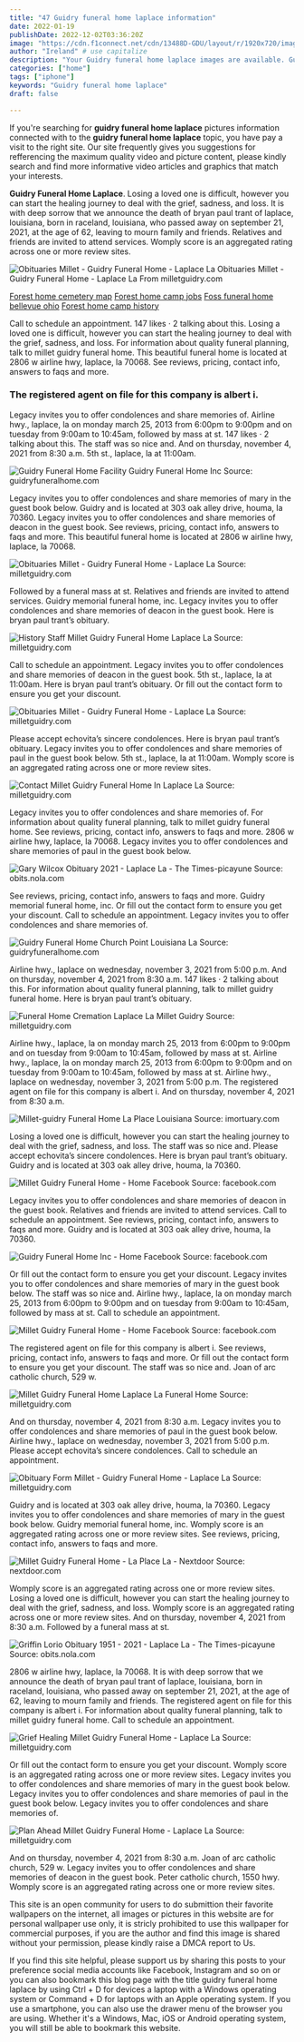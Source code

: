 ```yaml
---
title: "47 Guidry funeral home laplace information"
date: 2022-01-19
publishDate: 2022-12-02T03:36:20Z
image: "https://cdn.f1connect.net/cdn/13488D-GDU/layout/r/1920x720/images/header-pre-planning.jpg"
author: "Ireland" # use capitalize
description: "Your Guidry funeral home laplace images are available. Guidry funeral home laplace are a topic that is being searched for and liked by netizens today. You can Get the Guidry funeral home laplace files here. Find and Download all free images."
categories: ["home"]
tags: ["iphone"]
keywords: "Guidry funeral home laplace"
draft: false

---
```


If you're searching for **guidry funeral home laplace** pictures information connected with to the **guidry funeral home laplace** topic, you have pay a visit to the right  site.  Our site frequently  gives you  suggestions  for refferencing  the maximum  quality video and picture  content, please kindly search and find more informative video articles and graphics  that match your interests.

**Guidry Funeral Home Laplace**. Losing a loved one is difficult, however you can start the healing journey to deal with the grief, sadness, and loss. It is with deep sorrow that we announce the death of bryan paul trant of laplace, louisiana, born in raceland, louisiana, who passed away on september 21, 2021, at the age of 62, leaving to mourn family and friends. Relatives and friends are invited to attend services. Womply score is an aggregated rating across one or more review sites.

![Obituaries Millet - Guidry Funeral Home - Laplace La](https://cdn.f1connect.net/cdn/13488D-GDU/layout/r/1920x720/images/header-tributes.jpg "Obituaries Millet - Guidry Funeral Home - Laplace La")
Obituaries Millet - Guidry Funeral Home - Laplace La From milletguidry.com

[Forest home cemetery map](/forest-home-cemetery-map/)
[Forest home camp jobs](/forest-home-camp-jobs/)
[Foss funeral home bellevue ohio](/foss-funeral-home-bellevue-ohio/)
[Forest home camp history](/forest-home-camp-history/)

Call to schedule an appointment. 147 likes · 2 talking about this. Losing a loved one is difficult, however you can start the healing journey to deal with the grief, sadness, and loss. For information about quality funeral planning, talk to millet guidry funeral home. This beautiful funeral home is located at 2806 w airline hwy, laplace, la 70068. See reviews, pricing, contact info, answers to faqs and more.

### The registered agent on file for this company is albert i.

Legacy invites you to offer condolences and share memories of. Airline hwy., laplace, la on monday march 25, 2013 from 6:00pm to 9:00pm and on tuesday from 9:00am to 10:45am, followed by mass at st. 147 likes · 2 talking about this. The staff was so nice and. And on thursday, november 4, 2021 from 8:30 a.m. 5th st., laplace, la at 11:00am.


![Guidry Funeral Home Facility Guidry Funeral Home Inc](https://www.guidryfuneralhome.com/fh_live/11000/11080/images/33_1242.jpg "Guidry Funeral Home Facility Guidry Funeral Home Inc")
Source: guidryfuneralhome.com

Legacy invites you to offer condolences and share memories of mary in the guest book below. Guidry and is located at 303 oak alley drive, houma, la 70360. Legacy invites you to offer condolences and share memories of deacon in the guest book. See reviews, pricing, contact info, answers to faqs and more. This beautiful funeral home is located at 2806 w airline hwy, laplace, la 70068.

![Obituaries Millet - Guidry Funeral Home - Laplace La](https://cdn.f1connect.net/cdn/13488D-GDU/layout/t/5/r/1200x630/images/logo.63723064201_fc_white.png "Obituaries Millet - Guidry Funeral Home - Laplace La")
Source: milletguidry.com

Followed by a funeral mass at st. Relatives and friends are invited to attend services. Guidry memorial funeral home, inc. Legacy invites you to offer condolences and share memories of deacon in the guest book. Here is bryan paul trant’s obituary.

![History Staff Millet Guidry Funeral Home Laplace La](https://cdn.f1connect.net/cdn/13488D-GDU/layout/r/1920x720/images/header-explore-our-cemetery.jpg "History Staff Millet Guidry Funeral Home Laplace La")
Source: milletguidry.com

Call to schedule an appointment. Legacy invites you to offer condolences and share memories of deacon in the guest book. 5th st., laplace, la at 11:00am. Here is bryan paul trant’s obituary. Or fill out the contact form to ensure you get your discount.

![Obituaries Millet - Guidry Funeral Home - Laplace La](https://cdn.f1connect.net/cdn/13488D-GDU/layout/r/1920x720/images/header-tributes.jpg "Obituaries Millet - Guidry Funeral Home - Laplace La")
Source: milletguidry.com

Please accept echovita’s sincere condolences. Here is bryan paul trant’s obituary. Legacy invites you to offer condolences and share memories of paul in the guest book below. 5th st., laplace, la at 11:00am. Womply score is an aggregated rating across one or more review sites.

![Contact Millet Guidry Funeral Home In Laplace La](https://cdn.f1connect.net/compress/media/146607/r/1920x720/p/-272x-207x2344/iStock-1682535871.jpg "Contact Millet Guidry Funeral Home In Laplace La")
Source: milletguidry.com

Legacy invites you to offer condolences and share memories of. For information about quality funeral planning, talk to millet guidry funeral home. See reviews, pricing, contact info, answers to faqs and more. 2806 w airline hwy, laplace, la 70068. Legacy invites you to offer condolences and share memories of paul in the guest book below.

![Gary Wilcox Obituary 2021 - Laplace La - The Times-picayune](https://cache.legacy.net/legacy/images/cobrands/nola/logos/24220_9420f488-b0a5-45af-ac20-2528a1abe3f7.jpg "Gary Wilcox Obituary 2021 - Laplace La - The Times-picayune")
Source: obits.nola.com

See reviews, pricing, contact info, answers to faqs and more. Guidry memorial funeral home, inc. Or fill out the contact form to ensure you get your discount. Call to schedule an appointment. Legacy invites you to offer condolences and share memories of.

![Guidry Funeral Home Church Point Louisiana La](https://www.guidryfuneralhome.com/fh_live/11000/11080/images/premium/logo_w_autumnmountain_p2.png "Guidry Funeral Home Church Point Louisiana La")
Source: guidryfuneralhome.com

Airline hwy., laplace on wednesday, november 3, 2021 from 5:00 p.m. And on thursday, november 4, 2021 from 8:30 a.m. 147 likes · 2 talking about this. For information about quality funeral planning, talk to millet guidry funeral home. Here is bryan paul trant’s obituary.

![Funeral Home Cremation Laplace La Millet Guidry](https://cdn.f1connect.net/cdn/13488D-GDU/layout/r/1920x720/images/header-new.jpg "Funeral Home Cremation Laplace La Millet Guidry")
Source: milletguidry.com

Airline hwy., laplace, la on monday march 25, 2013 from 6:00pm to 9:00pm and on tuesday from 9:00am to 10:45am, followed by mass at st. Airline hwy., laplace, la on monday march 25, 2013 from 6:00pm to 9:00pm and on tuesday from 9:00am to 10:45am, followed by mass at st. Airline hwy., laplace on wednesday, november 3, 2021 from 5:00 p.m. The registered agent on file for this company is albert i. And on thursday, november 4, 2021 from 8:30 a.m.

![Millet-guidry Funeral Home La Place Louisiana](https://www.imortuary.com/images/ph-images/3.jpg "Millet-guidry Funeral Home La Place Louisiana")
Source: imortuary.com

Losing a loved one is difficult, however you can start the healing journey to deal with the grief, sadness, and loss. The staff was so nice and. Please accept echovita’s sincere condolences. Here is bryan paul trant’s obituary. Guidry and is located at 303 oak alley drive, houma, la 70360.

![Millet Guidry Funeral Home - Home Facebook](https://lookaside.fbsbx.com/lookaside/crawler/media/?media_id=110078523959367 "Millet Guidry Funeral Home - Home Facebook")
Source: facebook.com

Legacy invites you to offer condolences and share memories of deacon in the guest book. Relatives and friends are invited to attend services. Call to schedule an appointment. See reviews, pricing, contact info, answers to faqs and more. Guidry and is located at 303 oak alley drive, houma, la 70360.

![Guidry Funeral Home Inc - Home Facebook](https://lookaside.fbsbx.com/lookaside/crawler/media/?media_id=613046665427471 "Guidry Funeral Home Inc - Home Facebook")
Source: facebook.com

Or fill out the contact form to ensure you get your discount. Legacy invites you to offer condolences and share memories of mary in the guest book below. The staff was so nice and. Airline hwy., laplace, la on monday march 25, 2013 from 6:00pm to 9:00pm and on tuesday from 9:00am to 10:45am, followed by mass at st. Call to schedule an appointment.

![Millet Guidry Funeral Home - Home Facebook](https://lookaside.fbsbx.com/lookaside/crawler/media/?media_id=110074493959770 "Millet Guidry Funeral Home - Home Facebook")
Source: facebook.com

The registered agent on file for this company is albert i. See reviews, pricing, contact info, answers to faqs and more. Or fill out the contact form to ensure you get your discount. The staff was so nice and. Joan of arc catholic church, 529 w.

![Millet Guidry Funeral Home Laplace La Funeral Home](https://cdn.f1connect.net/cdn/13488D-FzU/layout/r/305x90/images/logo.63723064201_fc_white.png "Millet Guidry Funeral Home Laplace La Funeral Home")
Source: milletguidry.com

And on thursday, november 4, 2021 from 8:30 a.m. Legacy invites you to offer condolences and share memories of paul in the guest book below. Airline hwy., laplace on wednesday, november 3, 2021 from 5:00 p.m. Please accept echovita’s sincere condolences. Call to schedule an appointment.

![Obituary Form Millet - Guidry Funeral Home - Laplace La](https://www.cognitoforms.com/file/wYcSYO1ikyCbtFrFtqx842CE77TSUBUA8evDt605VaukXlqWTlacnVsqohXXgQ-f "Obituary Form Millet - Guidry Funeral Home - Laplace La")
Source: milletguidry.com

Guidry and is located at 303 oak alley drive, houma, la 70360. Legacy invites you to offer condolences and share memories of mary in the guest book below. Guidry memorial funeral home, inc. Womply score is an aggregated rating across one or more review sites. See reviews, pricing, contact info, answers to faqs and more.

![Millet Guidry Funeral Home - La Place La - Nextdoor](https://d3926qxcw0e1bh.cloudfront.net/business_logo/5b/36/5b367e8e4ab0df9fbd683c41b7946f72.jpg "Millet Guidry Funeral Home - La Place La - Nextdoor")
Source: nextdoor.com

Womply score is an aggregated rating across one or more review sites. Losing a loved one is difficult, however you can start the healing journey to deal with the grief, sadness, and loss. Womply score is an aggregated rating across one or more review sites. And on thursday, november 4, 2021 from 8:30 a.m. Followed by a funeral mass at st.

![Griffin Lorio Obituary 1951 - 2021 - Laplace La - The Times-picayune](https://cache.legacy.net/legacy/images/cobrands/nola/photos/39446_9fa33e69-54e4-4c64-af1a-7414e82f27fd_20211022.jpgx?w=220&amp;h=293&amp;option=3 "Griffin Lorio Obituary 1951 - 2021 - Laplace La - The Times-picayune")
Source: obits.nola.com

2806 w airline hwy, laplace, la 70068. It is with deep sorrow that we announce the death of bryan paul trant of laplace, louisiana, born in raceland, louisiana, who passed away on september 21, 2021, at the age of 62, leaving to mourn family and friends. The registered agent on file for this company is albert i. For information about quality funeral planning, talk to millet guidry funeral home. Call to schedule an appointment.

![Grief Healing Millet Guidry Funeral Home - Laplace La](https://cdn.f1connect.net/compress/media/83707/r/1920x720/p/-433x-2x2175/iStock-533336860.jpg "Grief Healing Millet Guidry Funeral Home - Laplace La")
Source: milletguidry.com

Or fill out the contact form to ensure you get your discount. Womply score is an aggregated rating across one or more review sites. Legacy invites you to offer condolences and share memories of mary in the guest book below. Legacy invites you to offer condolences and share memories of paul in the guest book below. Legacy invites you to offer condolences and share memories of.

![Plan Ahead Millet Guidry Funeral Home - Laplace La](https://cdn.f1connect.net/cdn/13488D-GDU/layout/r/1920x720/images/header-pre-planning.jpg "Plan Ahead Millet Guidry Funeral Home - Laplace La")
Source: milletguidry.com

And on thursday, november 4, 2021 from 8:30 a.m. Joan of arc catholic church, 529 w. Legacy invites you to offer condolences and share memories of deacon in the guest book. Peter catholic church, 1550 hwy. Womply score is an aggregated rating across one or more review sites.

This site is an open community for users to do submittion their favorite wallpapers on the internet, all images or pictures in this website are for personal wallpaper use only, it is stricly prohibited to use this wallpaper for commercial purposes, if you are the author and find this image is shared without your permission, please kindly raise a DMCA report to Us.

If you find this site helpful, please support us by sharing this posts to your preference social media accounts like Facebook, Instagram and so on or you can also bookmark this blog page with the title guidry funeral home laplace by using Ctrl + D for devices a laptop with a Windows operating system or Command + D for laptops with an Apple operating system. If you use a smartphone, you can also use the drawer menu of the browser you are using. Whether it's a Windows, Mac, iOS or Android operating system, you will still be able to bookmark this website.
